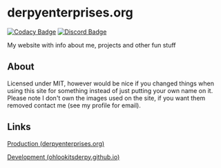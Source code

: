 # derpyenterprises.org
[![Codacy Badge](https://api.codacy.com/project/badge/Grade/5242637b51d24746adbdaad9c00ed240)](https://www.codacy.com/app/ohlookitsderpy/derpyenterprises.org?utm_source=github.com&amp;utm_medium=referral&amp;utm_content=ohlookitsderpy/derpyenterprises.org&amp;utm_campaign=Badge_Grade)
[![Discord Badge](https://discordapp.com/api/guilds/336039472250748928/widget.png)](https://discord.gg/HJmmmTB)

My website with info about me, projects and other fun stuff

## About
Licensed under MIT, however would be nice if you changed things when using this site for something instead of just putting your own name on it. Please note I don't own the images used on the site, if you want them removed contact me (see my profile for email).

## Links
[Production (derpyenterprises.org)](https://derpyenterprises.org)

[Development (ohlookitsderpy.github.io)](https://ohlookitsderpy.github.io/derpyenterprises.org)
